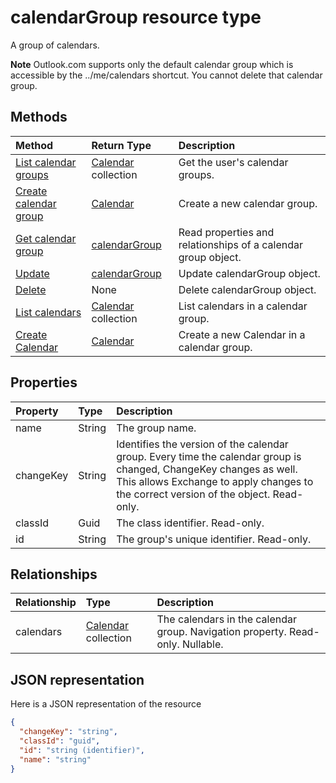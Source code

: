 # calendarGroup resource type

A group of calendars.

**Note** Outlook.com supports only the default calendar group which is accessible by the ../me/calendars shortcut. You cannot delete that calendar group.

## Methods

| Method       | Return Type  |Description|
|:---------------|:--------|:----------|
|[List calendar groups](../api/user_list_calendargroups.md) |[Calendar](calendar.md) collection| Get the user's calendar groups.|
|[Create calendar group](../api/user_post_calendargroups.md) |[Calendar](calendar.md)| Create a new calendar group.|
|[Get calendar group](../api/calendargroup_get.md) | [calendarGroup](calendargroup.md) |Read properties and relationships of a calendar group object.|
|[Update](../api/calendargroup_update.md) | [calendarGroup](calendargroup.md) |Update calendarGroup object. |
|[Delete](../api/calendargroup_delete.md) | None |Delete calendarGroup object. |
|[List calendars](../api/calendargroup_list_calendars.md) |[Calendar](calendar.md) collection| List calendars in a calendar group.|
|[Create Calendar](../api/calendargroup_post_calendars.md) |[Calendar](calendar.md)| Create a new Calendar in a calendar group.|


## Properties
| Property	   | Type	|Description|
|:---------------|:--------|:----------|
|name|String|The group name.|
|changeKey|String|Identifies the version of the calendar group. Every time the calendar group is changed, ChangeKey changes as well. This allows Exchange to apply changes to the correct version of the object. Read-only.|
|classId|Guid|The class identifier. Read-only.|
|id|String|The group's unique identifier. Read-only.|

## Relationships
| Relationship | Type	|Description|
|:---------------|:--------|:----------|
|calendars|[Calendar](calendar.md) collection|The calendars in the calendar group. Navigation property. Read-only. Nullable.|


## JSON representation

Here is a JSON representation of the resource

<!-- {
  "blockType": "resource",
  "optionalProperties": [
    "calendars"
  ],
  "keyProperty": "id",
  "@odata.type": "microsoft.graph.calendarGroup"
}-->

```json
{
  "changeKey": "string",
  "classId": "guid",
  "id": "string (identifier)",
  "name": "string"
}

```


<!-- uuid: 8fcb5dbc-d5aa-4681-8e31-b001d5168d79
2015-10-25 14:57:30 UTC -->
<!-- {
  "type": "#page.annotation",
  "description": "calendarGroup resource",
  "keywords": "",
  "section": "documentation",
  "tocPath": ""
}-->
